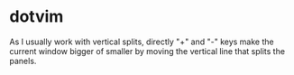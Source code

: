 # dotvim

As I usually work with vertical splits, directly "+" and "-" keys make the current
window bigger of smaller by moving the vertical line that splits the panels.
